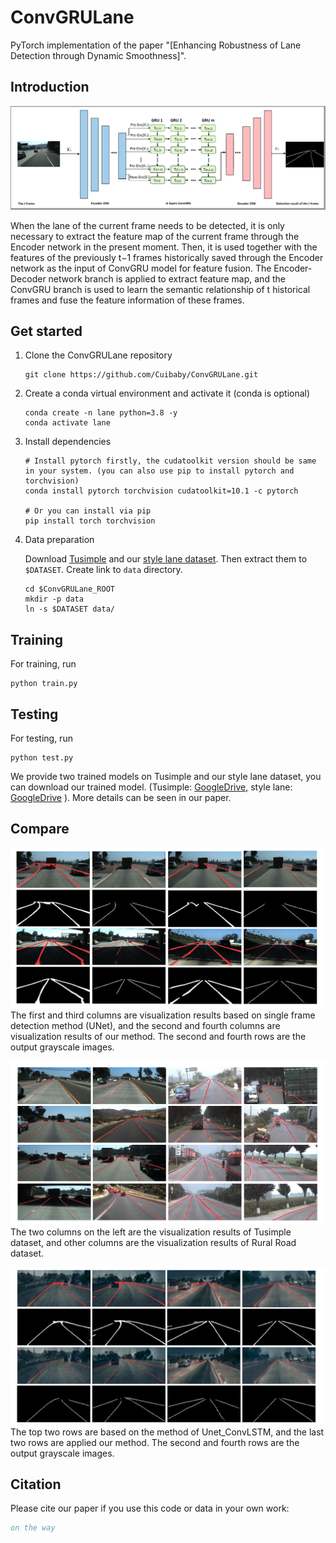 # ConvGRULane

PyTorch implementation of the paper "[Enhancing Robustness of Lane Detection through Dynamic Smoothness]".


## Introduction
![network](network.PNG "network")

When the lane of the current frame needs to be
detected, it is only necessary to extract the feature map of the current frame through the Encoder network
in the present moment. Then, it is used together with the features of the previously t−1 frames historically
saved through the Encoder network as the input of ConvGRU model for feature fusion. The Encoder-Decoder
network branch is applied to extract feature map, and the ConvGRU branch is used to learn the semantic
relationship of t historical frames and fuse the feature information of these frames.

## Get started
1. Clone the ConvGRULane repository
    ```
    git clone https://github.com/Cuibaby/ConvGRULane.git
    ```

2. Create a conda virtual environment and activate it (conda is optional)

    ```Shell
    conda create -n lane python=3.8 -y
    conda activate lane
    ```

3. Install dependencies

    ```Shell
    # Install pytorch firstly, the cudatoolkit version should be same in your system. (you can also use pip to install pytorch and torchvision)
    conda install pytorch torchvision cudatoolkit=10.1 -c pytorch

    # Or you can install via pip
    pip install torch torchvision

4. Data preparation

    Download [Tusimple](https://github.com/TuSimple/tusimple-benchmark/issues/3) and our [style lane dataset](https://drive.google.com/drive/folders/1cKwcCPHVDeOyN1Zbt57qzWkQ6yZUPIgo). Then extract them to  `$DATASET`. Create link to `data` directory.
    
    ```Shell
    cd $ConvGRULane_ROOT
    mkdir -p data
    ln -s $DATASET data/
    ```
## Training

For training, run

```Shell
python train.py 
```

## Testing
For testing, run
```Shell
python test.py 
```
We provide two trained models on Tusimple and our style lane dataset, you can download our trained model. (Tusimple: [GoogleDrive](https://drive.google.com/drive/folders/1FNKCscZusiRSFvXlCFTEZOp9YnlQbrXM),
style lane: [GoogleDrive](https://drive.google.com/drive/folders/1FNKCscZusiRSFvXlCFTEZOp9YnlQbrXM)
). More details can be seen in our paper.

## Compare
![Image text](results/compare1.png)
The first and third columns are visualization results based on single
frame detection method (UNet), and the second and fourth columns are visualization results of our method.
The second and fourth rows are the output grayscale images.

![Image text](results/compare2.png)
The two columns on the left are
the visualization results of Tusimple dataset, and other columns are the visualization results of Rural Road
dataset.

![Image text](results/compare3.png)
The top two rows are based on the method of Unet_ConvLSTM, and the
last two rows are applied our method. The second and fourth rows are the output grayscale images.


## Citation
Please cite our paper if you use this code or data in your own work:

```BibTeX
on the way
```

